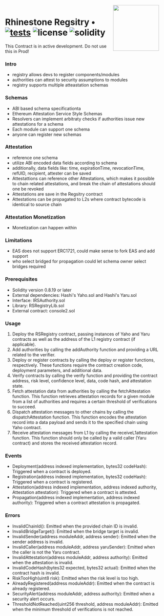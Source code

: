 <img align="right" width="150" height="150" top="100" src="./public/readme.jpg">

# Rhinestone Regsitry • [![tests](https://github.com/rhinestonewtf/registry/actions/workflows/ci.yml/badge.svg?label=tests)](https://github.com/rhinestonewtf/registry/actions/workflows/ci.yml) ![license](https://img.shields.io/github/license/rhinestonewtf/registry?label=license) ![solidity](https://img.shields.io/badge/solidity-^0.8.17-lightgrey)

This Contract is in active development. Do not use this in Prod!


### Intro
- registry allows devs to register components/modules
- authorities can attest to security assumptions to modules
- registry supports multiple atteastation schemas


### Schemas
- ABI based schema specificationta
- Ethereum Attestation Service Style Schemas 
- Resolvers can implement arbitraty checks if authorities issue new attestations for a schema
- Each module can support one schema
- anyone can register new schemas


### Attestation
- reference one schema
- utilize ABI encoded data fields according to schema
- additionally, data fields like: time, expirationTime, revocationTime, refUID, recipient, attester can be saved
- Attestattions can reference other Attestations, which makes it possible to chain related attestations, and break the chain of attestations should one be revoked
- Attestations are save in the Regsitry contract
- Attestations can be propagated to L2s where contract bytecode is identical to source chain




### Attestation Monetization
- Monetization can happen within 


### Limitations
- EAS does not support ERC1721, could make sense to fork EAS and add support
- who select bridged for propagation
    could let schema owner select bridges required



### Prerequisites
- Solidity version 0.8.19 or later
- External dependencies: Hashi's Yaho.sol and Hashi's Yaru.sol
- Interface: IRSAuthority.sol
- Library: RSRegistryLib.sol
- External contract: console2.sol

### Usage
1. Deploy the RSRegistry contract, passing instances of Yaho and Yaru contracts as well as the address of the L1 registry contract (if applicable).
1. Add authorities by calling the addAuthority function and providing a URL related to the verifier.
1. Deploy or register contracts by calling the deploy or register functions, respectively. These functions require the contract creation code, deployment parameters, and additional data.
1. Verify contracts by calling the verify function and providing the contract address,
risk level, confidence level, data, code hash, and attestation state.
1. Fetch attestation data from authorities by calling the fetchAttestation function.
This function retrieves attestation records for a given module from a list of authorities and requires a certain threshold of verifications to succeed.
1. Dispatch attestation messages to other chains by calling the dispatchAttestation function. 
This function encodes the attestation record into a data payload and sends it to the specified chain using Yaho contract.
1. Receive attestation messages from L1 by calling the receiveL1attestation function. 
This function should only be called by a valid caller (Yaru contract) and stores the received attestation record.

### Events
- Deployment(address indexed implementation, bytes32 codeHash): Triggered when a contract is deployed.
- Registration(address indexed implementation, bytes32 codeHash): Triggered when a contract is registered.
- Attestation(address indexed implementation, address indexed authority, Attestation attestation): Triggered when a contract is attested.
- Propagation(address indexed implementation, address indexed authority): Triggered when a contract attestation is propagated.

### Errors

- InvalidChainId(): Emitted when the provided chain ID is invalid.
- InvalidBridgeTarget(): Emitted when the bridge target is invalid.
- InvalidSender(address moduleAddr, address sender): Emitted when the sender address is invalid.
- InvalidCaller(address moduleAddr, address yaruSender): Emitted when the caller is not the Yaru contract.
- InvalidAttestation(address moduleAddr, address authority): Emitted when the attestation is invalid.
- InvalidCodeHash(bytes32 expected, bytes32 actual): Emitted when the contract hash is invalid.
- RiskTooHigh(uint8 risk): Emitted when the risk level is too high.
- AlreadyRegistered(address moduleAddr): Emitted when the contract is already registered.
- SecurityAlert(address moduleAddr, address authority): Emitted when a security alert occurs.
- ThresholdNotReached(uint256 threshold, address moduleAddr): Emitted when the minimum threshold of verifications is not reached.
